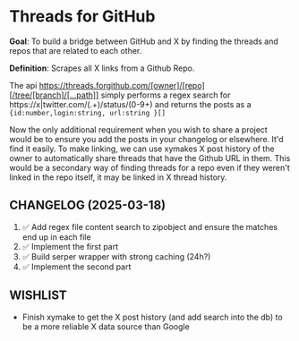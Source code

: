 # Threads for GitHub

**Goal**: To build a bridge between GitHub and X by finding the threads and repos that are related to each other.

**Definition**: Scrapes all X links from a Github Repo.

The api https://threads.forgithub.com/[owner]/[repo][/tree/[branch]/[...path]] simply performs a regex search for https://x|twitter.com/(.+)/status/(0-9+) and returns the posts as a `{id:number,login:string, url:string }[]`

Now the only additional requirement when you wish to share a project would be to ensure you add the posts in your changelog or elsewhere. It'd find it easily. To make linking, we can use xymakes X post history of the owner to automatically share threads that have the Github URL in them. This would be a secondary way of finding threads for a repo even if they weren't linked in the repo itself, it may be linked in X thread history.

## CHANGELOG (2025-03-18)

1. ✅ Add regex file content search to zipobject and ensure the matches end up in each file
2. ✅ Implement the first part
3. ✅ Build serper wrapper with strong caching (24h?)
4. ✅ Implement the second part

## WISHLIST

- Finish xymake to get the X post history (and add search into the db) to be a more reliable X data source than Google
